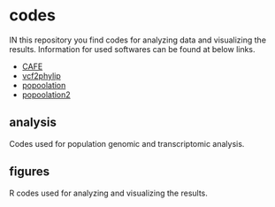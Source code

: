 # codes
IN this repository you find codes for analyzing data and visualizing the results. Information for used softwares can be found at below links.
- [CAFE](https://github.com/ymat2/crayfish_cafe_analysis)
- [vcf2phylip](https://github.com/edgardomortiz/vcf2phylip)
- [popoolation](https://sourceforge.net/p/popoolation/wiki/Main/)
- [popoolation2](https://sourceforge.net/p/popoolation2/wiki/Main/)

## analysis
Codes used for population genomic and transcriptomic analysis.

## figures
R codes used for analyzing and visualizing the results.
